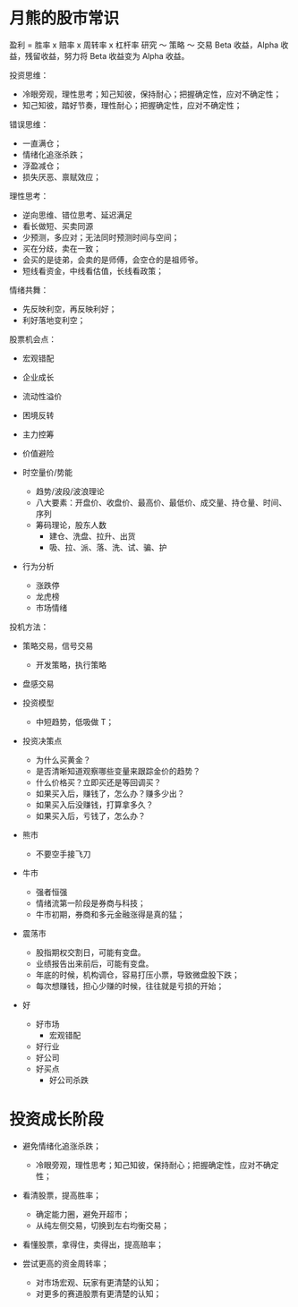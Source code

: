 # 月熊的股市常识

盈利 = 胜率 x 赔率 x 周转率 x 杠杆率
研究 ～ 策略 ～ 交易
Beta 收益，Alpha 收益，残留收益，努力将 Beta 收益变为 Alpha 收益。

投资思维：

- 冷眼旁观，理性思考；知己知彼，保持耐心；把握确定性，应对不确定性；
- 知己知彼，踏好节奏，理性耐心；把握确定性，应对不确定性；

错误思维：

- 一直满仓；
- 情绪化追涨杀跌；
- 浮盈减仓；
- 损失厌恶、禀赋效应；

理性思考：

- 逆向思维、错位思考、延迟满足
- 看长做短、买卖同源
- 少预测，多应对；无法同时预测时间与空间；
- 买在分歧，卖在一致；
- 会买的是徒弟，会卖的是师傅，会空仓的是祖师爷。
- 短线看资金，中线看估值，长线看政策；

情绪共舞：

- 先反映利空，再反映利好；
- 利好落地变利空；

股票机会点：

- 宏观错配
- 企业成长
- 流动性溢价
- 困境反转
- 主力控筹
- 价值避险

- 时空量价/势能

  - 趋势/波段/波浪理论
  - 八大要素：开盘价、收盘价、最高价、最低价、成交量、持仓量、时间、序列
  - 筹码理论，股东人数
    - 建仓、洗盘、拉升、出货
    - 吸、拉、派、落、洗、试、骗、护

- 行为分析

  - 涨跌停
  - 龙虎榜
  - 市场情绪

投机方法：

- 策略交易，信号交易
  - 开发策略，执行策略
- 盘感交易

- 投资模型

  - 中短趋势，低吸做 T；

- 投资决策点

  - 为什么买黄金？
  - 是否清晰知道观察哪些变量来跟踪金价的趋势？
  - 什么价格买？立即买还是等回调买？
  - 如果买入后，赚钱了，怎么办？赚多少出？
  - 如果买入后没赚钱，打算拿多久？
  - 如果买入后，亏钱了，怎么办？

- 熊市

  - 不要空手接飞刀

- 牛市

  - 强者恒强
  - 情绪流第一阶段是券商与科技；
  - 牛市初期，券商和多元金融涨得是真的猛；

- 震荡市

  - 股指期权交割日，可能有变盘。
  - 业绩报告出来前后，可能有变盘。
  - 年底的时候，机构调仓，容易打压小票，导致微盘股下跌；
  - 每次想赚钱，担心少赚的时候，往往就是亏损的开始；

- 好
  - 好市场
    - 宏观错配
  - 好行业
  - 好公司
  - 好买点
    - 好公司杀跌

# 投资成长阶段

- 避免情绪化追涨杀跌；

  - 冷眼旁观，理性思考；知己知彼，保持耐心；把握确定性，应对不确定性；

- 看清股票，提高胜率；

  - 确定能力圈，避免开超市；
  - 从纯左侧交易，切换到左右均衡交易；

- 看懂股票，拿得住，卖得出，提高赔率；

- 尝试更高的资金周转率；
  - 对市场宏观、玩家有更清楚的认知；
  - 对更多的赛道股票有更清楚的认知；
